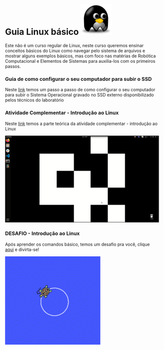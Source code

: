 # Guia Linux básico <img src="/img/linux.png" width="100" height="100">

Este não é um curso regular de Linux, neste curso queremos ensinar conceitos básicos do Linux como navegar pelo sistema de arquivos e mostrar alguns exemplos básicos, mas com foco nas matérias de Robótica Computacional e Elementos de Sistemas para auxilia-los com os primeiros passos. 


### Guia de como configurar o seu computador para subir o SSD 


Neste [link](https://github.com/Insper/404/tree/master/tutoriais/Boot_SSD_Config_BIOS) temos um passo a passo de como configurar o seu computador para subir o Sistema Operacional gravado no SSD externo disponibilizado pelos técnicos do laboratório


### Atividade Complementar - Introdução ao Linux


Neste [link](https://github.com/liciascl/Linuxbasico/blob/master/atividade_complementar.md) temos a parte teórica da atividade complementar - introdução ao Linux

![aula](/img/aula.gif)

###  DESAFIO - Introdução ao Linux 

Após aprender os comandos básico, temos um desafio pra você, clique [aqui](https://github.com/liciascl/Linuxbasico/blob/master/desafio.md) e divirta-se!

![roda_roda](/img/roda_roda.gif)
